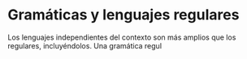 # Gramáticas y lenguajes regulares
Los lenguajes independientes del contexto son más amplios que los regulares, incluyéndolos.
Una gramática regul